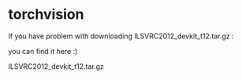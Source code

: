 # torchvision

If you have problem with downloading ILSVRC2012_devkit_t12.tar.gz : 

you can find it here :) 

ILSVRC2012_devkit_t12.tar.gz
